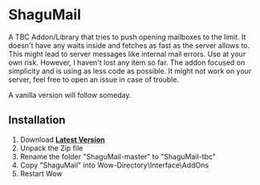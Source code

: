# ShaguMail

A TBC Addon/Library that tries to push opening mailboxes to the limit. It doesn't have any waits inside and fetches as fast as the server allows to. This might lead to server messages like internal mail errors. Use at your own risk. However, I haven't lost any item so far. The addon focused on simplicity and is using as less code as possible. It might not work on your server, feel free to open an issue in case of trouble.

A vanilla version will follow someday.

## Installation
1. Download **[Latest Version](https://github.com/shagu/ShaguMail/archive/master.zip)**
2. Unpack the Zip file
3. Rename the folder "ShaguMail-master" to "ShaguMail-tbc"
4. Copy "ShaguMail" into Wow-Directory\Interface\AddOns
5. Restart Wow
